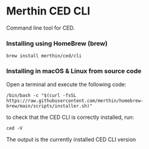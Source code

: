 # Merthin CED CLI

Command line tool for CED.


### Installing using HomeBrew (brew)

```
brew install merthin/ced/cli
```

### Installing in macOS & Linux from source code

Open a terminal and execute the following code:

```
/bin/bash -c "$(curl -fsSL https://raw.githubusercontent.com/merthin/homebrew-brew/main/scripts/installer.sh)"
```

to check that the CED CLI is correctly installed, run:

```
ced -V
```

The output is the currently installed CED CLI version

